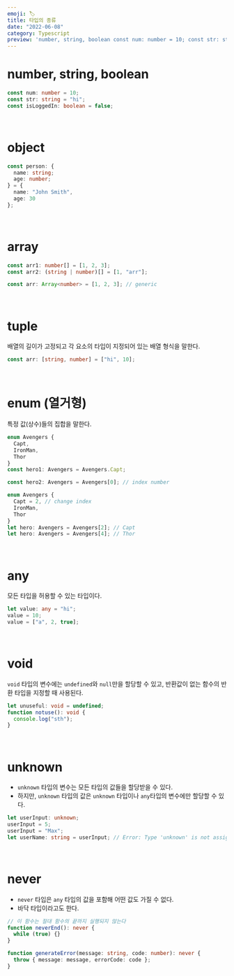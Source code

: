 ```yaml
---
emoji: 🏷️
title: 타입의 종류
date: "2022-06-08"
category: Typescript
preview: 'number, string, boolean const num: number = 10; const str: string = "hi"; const isLoggedIn: boolean = false; object const person: { name: string; age: number; } = { name: "John Smith", age: 30 }; array const arr1: number[] = [1, 2, 3]; const arr2: (string | number)[] = [1, "arr"]; const arr: Array<number> = [1, 2, 3]; // generic tuple 배열의 길이가 고정되고 각 요소의 타입이 지정되어 있는 배열 형식을 말한다. const arr: [string, number] = ["hi", 10]; enum (열거형) 특정 값(상수)들의 집합을 말한다.'
---
```


# number, string, boolean

```ts
const num: number = 10;
const str: string = "hi";
const isLoggedIn: boolean = false;
```

<br/>

# object

```ts
const person: {
  name: string;
  age: number;
} = {
  name: "John Smith",
  age: 30
};
```

<br/>

# array

```ts
const arr1: number[] = [1, 2, 3];
const arr2: (string | number)[] = [1, "arr"];
```

```ts
const arr: Array<number> = [1, 2, 3]; // generic
```

<br/>

# tuple

배열의 길이가 고정되고 각 요소의 타입이 지정되어 있는 배열 형식을 말한다.

```ts
const arr: [string, number] = ["hi", 10];
```

<br/>

# enum (열거형)

특정 값(상수)들의 집합을 말한다.

```ts
enum Avengers {
  Capt,
  IronMan,
  Thor
}
const hero1: Avengers = Avengers.Capt;

const hero2: Avengers = Avengers[0]; // index number
```

```ts
enum Avengers {
  Capt = 2, // change index
  IronMan,
  Thor
}
let hero: Avengers = Avengers[2]; // Capt
let hero: Avengers = Avengers[4]; // Thor
```

<br/>

# any

모든 타입을 허용할 수 있는 타입이다.

```ts
let value: any = "hi";
value = 10;
value = ["a", 2, true];
```

<br/>

# void

`void` 타입의 변수에는 `undefined`와 `null`만을 할당할 수 있고, 반환값이 없는 함수의 반환 타입을 지정할 때 사용된다.

```ts
let unuseful: void = undefined;
function notuse(): void {
  console.log("sth");
}
```

<br/>

# unknown

- `unknown` 타입의 변수는 모든 타입의 값들을 할당받을 수 있다.
- 하지만, `unknown` 타입의 값은 `unknown` 타입이나 `any`타입의 변수에만 할당할 수 있다.

```ts
let userInput: unknown;
userInput = 5;
userInput = "Max";
let userName: string = userInput; // Error: Type 'unknown' is not assignable to type 'string'.
```

<br/>

# never

- `never` 타입은 `any` 타입의 값을 포함해 어떤 값도 가질 수 없다.
- 바닥 타입이라고도 한다.

```ts
// 이 함수는 절대 함수의 끝까지 실행되지 않는다
function neverEnd(): never {
  while (true) {}
}

function generateError(message: string, code: number): never {
  throw { message: message, errorCode: code };
}
```
